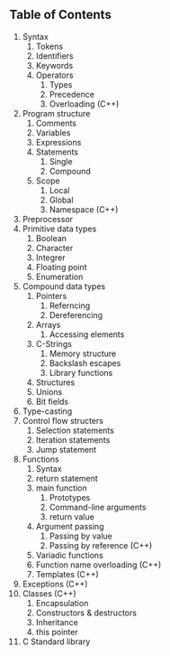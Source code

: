 Table of Contents
-------------------
1. Syntax
   1. Tokens
   3. Identifiers
   4. Keywords
   5. Operators
      1. Types
      2. Precedence
      3. Overloading (C++)
2. Program structure
   1. Comments
   2. Variables
   3. Expressions
   4. Statements
      1. Single
      2. Compound
   5. Scope
      1. Local
      2. Global
      3. Namespace (C++)
3. Preprocessor
4. Primitive data types
    1. Boolean
    2. Character
    3. Integrer
    4. Floating point
    5. Enumeration
5. Compound data types
   1. Pointers
      1. Referncing
      2. Dereferencing
   2. Arrays
      1. Accessing elements
   3. C-Strings
      1. Memory structure
      2. Backslash escapes
      3. Library functions
   4. Structures
   5. Unions
   6. Bit fields
6. Type-casting
8. Control flow structers
   1. Selection statements
   2. Iteration statements
   3. Jump statement
9. Functions
   1. Syntax
   2. return statement
   3. main function
      1. Prototypes
      2. Command-line arguments
      3. return value
   4. Argument passing
      1. Passing by value
      2. Passing by reference (C++)
   5. Variadic functions
   6. Function name overloading (C++)
   7. Templates (C++)
10. Exceptions (C++)
11. Classes (C++)
    1. Encapsulation
    2. Constructors & destructors
    3. Inheritance
    4. this pointer
11. C Standard library

